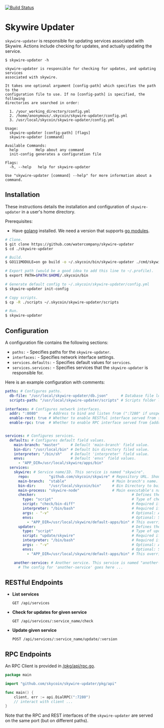 [![Build Status](https://travis-ci.com/skycoin/skywire-updater.svg?branch=mainnet)](https://travis-ci.com/skycoin/skywire-updater)

# Skywire Updater

`skywire-updater` is responsible for updating services associated with Skywire. Actions include checking for updates, and actually updating the service.

```
$ skywire-updater -h

skywire-updater is responsible for checking for updates, and updating services
associated with skywire. 

It takes one optional argument [config-path] which specifies the path to the
configuration file to use. If no [config-path] is specified, the following 
directories are searched in order:

  1. /your_working_directory/config.yml
  2. /home/anonymous/.skycoin/skywire-updater/config.yml
  3. /usr/local/skycoin/skywire-updater/config.yml

Usage:
  skywire-updater [config-path] [flags]
  skywire-updater [command]

Available Commands:
  help        Help about any command
  init-config generates a configuration file

Flags:
  -h, --help   help for skywire-updater

Use "skywire-updater [command] --help" for more information about a command.

```

## Installation

These instructions details the installation and configuration of `skywire-updater` in a user's home directory.

Prerequisites:
- Have [golang](https://golang.org/dl/) installed. We need a version that supports [go modules](https://github.com/golang/go/wiki/Modules).

```bash
# Clone.
$ git clone https://github.com/watercompany/skywire-updater
$ cd ./skywire-updater

# Build.
$ GO111MODULE=on go build -o ~/.skycoin/bin/skywire-updater ./cmd/skywire-updater

# Export path (would be a good idea to add this line to ~/.profile).
$ export PATH=$PATH:$HOME/.skycoin/bin

# Generate default config to ~/.skycoin/skywire-updater/config.yml
$ skywire-updater init-config

# Copy scripts.
$ cp -R ./scripts ~/.skycoin/skywire-updater/scripts

# Run.
$ skywire-updater

```

## Configuration

A configuration file contains the following sections:
- `paths:` - Specifies paths for the `skywire-updater`.
- `interfaces:` - Specifies network interface settings.
- `services.defaults:` - Specifies default values for `services`.
- `services.services:` - Specifies services that the `skywire-updater` is responsible for.

Here is an example configuration with comments:

```yaml
paths: # Configures paths.
  db-file: "/usr/local/skywire-updater/db.json"      # Database file location ("/usr/local/skywire-updater/db.json" if unspecified).
  scripts-path: "/usr/local/skywire-updater/scripts" # Scripts folder location ("/usr/local/skywire-updater/scripts" if unspecified).

interfaces: # Configures network interfaces.
  addr: ":8080"     # Address to bind and listen from (":7280" if unspecified).
  enable-rest: true # Whether to enable RESTful interface served from {addr}/api/ (true if unspecified).
  enable-rpc: true  # Whether to enable RPC interface served from {addr}/rpc/ (true if unspecified).


services: # Configures services.
  defaults: # Configures default field values.
    main-branch: "master"     # Default 'main-branch' field value.
    bin-dir: "/usr/local/bin" # Default bin directory filed value.
    interpreter: "/bin/sh"    # Default 'interpreter' field value.
    envs:                     # Default 'envs' field values.
      - "APP_DIR=/usr/local/skywire/apps/bin"
  services:
    skywire: # Service name/ID. This service is named "skywire".
      repo:         "github.com/skycoin/skywire" # Repository URL. Should be of format: <domain>/<owner>/<name> . Will be saved in SWU_REPO env for scripts.
      main-branch:  "stable"                     # Main branch's name. Default will be used if not set. Will be saved in SWU_MAIN_BRANCH env for scripts.
      bin-dir:      "/usr/local/skycoin/bin"     # Bin Directory to build into. Will be saved in SWU_BIN_DIR for scripts.
      main-process: "skywire-node"               # Main executable's name. Will be saved in SWU_MAIN_PROCESS env for scripts.
      checker:                                            # Defines the service's checker (used to check for available updates).
        type: "script"                                    # Type of checker. Valid: "script"(default), "github_release".
        script: "check/bin-diff"                          # Required if checker type is "script": Specifies script to run (within '--scripts-dir' arg).
        interpreter: "/bin/bash"                          # Required if checker type is "script": Specifies script interpreter. Default will be used if not set.
        args: - "-v"                                      # Optional: Additional arguments for checker scripts.
        envs:                                             # Optional: Set environment variables that can be used by checker.
          - "APP_DIR=/usr/local/skywire/default-apps/bin" # This overrides default's APP_DIR definition.
      updater:                                            # Defines the service's updater (actually updates the service's binaries and relevant files).
        type: "script"                                    # Type of updater. Only "script"(default) is supported.
        script: "update/skywire"                          # Required if updater type is "script": Specifies script to run (within '--scripts-dir' arg).
        interpreter: "/bin/bash"                          # Required if updater type is "script": Specifies script interpreter. Default will be used if not set.
        args: - "-v"                                      # Optional: Additional arguments for updater scripts.
        envs:                                             # Optional: Set environment variables that can be used by updater.
          - "APP_DIR=/usr/local/skywire/default-apps/bin" # This overrides default's APP_DIR definition.

    another-service: # Another service. This service is named "another-service".
      # The config for 'another-service' goes here ...
```

## RESTful Endpoints

- **List services**
    ```
    GET /api/services
    ```

- **Check for updates for given service**
    ```
    GET /api/services/:service_name/check
    ```

- **Update given service**
    ```
    POST /api/services/:service_name/update/:version
    ```

## RPC Endpoints

An RPC Client is provided in [/pkg/api/rpc.go](/pkg/api/rpc.go).

```go
package main

import "github.com/skycoin/skywire-updater/pkg/api"

func main() {
	client, err := api.DialRPC(":7280")
	// interact with client ...
}
```

Note that the RPC and REST interfaces of the `skywire-updater` are served on the same port (but on different paths).